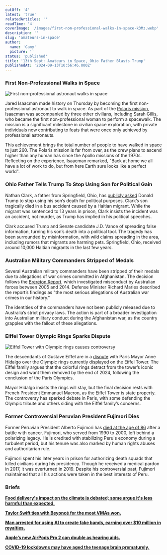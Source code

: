 ```yaml
---
cutOff: '4'
latest: 'true'
relatedArticles: ''
readTime: '4'
coverImage: '/images/first-non-professional-walks-in-space-k3Mz.webp'
description: ''
slug: 'amateurs-in-space'
author:
  name: 'Camy'
  picture: ''
status: 'published'
title: '13th Sept: Amateurs in Space, Ohio Father Blasts Trump'
publishedAt: '2024-09-13T10:56:46.000Z'
---
```


### First Non-Professional Walks in Space

![First non-professional astronaut walks in space](/images/first-non-professional-walks-in-space-I5Mj.webp)

Jared Isaacman made history on Thursday by becoming the first non-professional astronaut to walk in space. As part of the [Polaris mission](https://polarisprogram.com/), Isaacman was accompanied by three other civilians, including Sarah Gillis, who became the first non-professional woman to perform a spacewalk. The mission is a significant milestone in civilian space exploration, with private individuals now contributing to feats that were once only achieved by professional astronauts.

This achievement brings the total number of people to have walked in space to just 260. The Polaris mission is far from over, as the crew plans to ascend higher than any human has since the Apollo missions of the 1970s. Reflecting on the experience, Isaacman remarked, "Back at home we all have a lot of work to do, but from here Earth sure looks like a perfect world".

### Ohio Father Tells Trump To Stop Using Son for Political Gain

Nathan Clark, a father from Springfield, Ohio, has [publicly asked](https://www.theguardian.com/us-news/2024/sep/11/trump-vance-ohio-aiden-clark) Donald Trump to stop using his son’s death for political purposes. Clark’s son tragically died in a bus accident caused by a Haitian migrant. While the migrant was sentenced to 13 years in prison, Clark insists the incident was an accident, not murder, as Trump has implied in his political speeches.

Clark accused Trump and Senate candidate J.D. Vance of spreading false information, turning his son’s death into a political tool. The tragedy has been surrounded by misinformation, with wild claims spreading in the area, including rumors that migrants are harming pets. Springfield, Ohio, received around 10,000 Haitian migrants in the last few years.

### Australian Military Commanders Stripped of Medals

Several Australian military commanders have been stripped of their medals due to allegations of war crimes committed in Afghanistan. The decision follows the [Brereton Report](https://apnews.com/article/australia-war-crimes-new-zealand-7d73ce2ff249f70fb19c1c4fd522785a), which investigated misconduct by Australian forces between 2005 and 2014. Defense Minister Richard Marles described the report’s findings as "the most serious allegations of Australian war crimes in our history."

The identities of the commanders have not been publicly released due to Australia’s strict privacy laws. The action is part of a broader investigation into Australian military conduct during the Afghanistan war, as the country grapples with the fallout of these allegations.

### Eiffel Tower Olympic Rings Sparks Dispute

![Eiffel Tower with Olympic rings causes controversy](/images/eiffel-family-wants-the-olympic-rings-off-the-eiffel-tower-M1MD.webp)

The descendants of Gustave Eiffel are in a [dispute](https://www.france24.com/en/live-news/20240909-eiffel-family-will-fight-olympic-rings-staying-on-paris-tower) with Paris Mayor Anne Hidalgo over the Olympic rings currently displayed on the Eiffel Tower. The Eiffel family argues that the colorful rings detract from the tower’s iconic design and want them removed by the end of 2024, following the conclusion of the Paris Olympics.

Mayor Hidalgo insists the rings will stay, but the final decision rests with French President Emmanuel Macron, as the Eiffel Tower is state property. The controversy has sparked debate in Paris, with some defending the Olympic tribute and others siding with the Eiffel family’s concerns.

### Former Controversial Peruvian President Fujimori Dies

Former Peruvian President Alberto Fujimori has [died at the age of 86](https://www.france24.com/en/live-news/20240909-eiffel-family-will-fight-olympic-rings-staying-on-paris-tower) after a battle with cancer. Fujimori, who served from 1990 to 2000, left behind a polarizing legacy. He is credited with stabilizing Peru's economy during a turbulent period, but his tenure was also marked by human rights abuses and authoritarian rule.

Fujimori spent his later years in prison for authorizing death squads that killed civilians during his presidency. Though he received a medical pardon in 2017, it was overturned in 2019. Despite his controversial past, Fujimori maintained that all his actions were taken in the best interests of Peru.

### Briefs

[**Food delivery's impact on the climate is debated; some argue it's less harmful than expected.**](https://www.npr.org/2024/09/10/nx-s1-5020321/food-delivery-meal-kits-carbon-footprint#:~:text=On%20average%2C%20the%20greenhouse%20gas,prepackaged%20kit%2C%20the%20study%20found.)

[**Taylor Swift ties with Beyoncé for the most VMAs won.**](https://www.billboard.com/music/awards/taylor-swift-vmas-2024-passes-beyonce-top-winner-1235773005/)

[**Man arrested for using AI to create fake bands, earning over $10 million in royalties.**](https://www.timesnownews.com/technology-science/man-arrested-for-using-ai-to-create-fake-bands-earning-10m-in-streaming-scam-article-113245296)

[**Apple’s new AirPods Pro 2 can double as hearing aids.**](https://amp.cnn.com/cnn/2024/09/10/tech/apple-airpods-pro-hearing-aids)

[**COVID-19 lockdowns may have aged the teenage brain prematurely.**](https://www.euronews.com/health/2024/09/09/lockdowns-during-the-covid-pandemic-may-have-prematurely-aged-teenage-brains-study-finds)